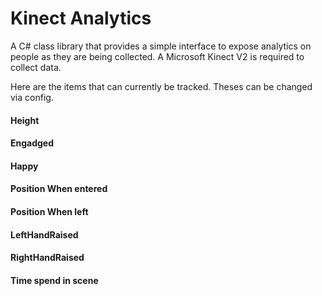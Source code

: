 # Kinect Analytics
A C# class library that provides a simple interface to expose analytics on people as they are being collected. A Microsoft Kinect V2 is required to collect data.

Here are the items that can currently be tracked. Theses can be changed via config.
#### Height
#### Engadged
#### Happy
#### Position When entered
#### Position When left
#### LeftHandRaised
#### RightHandRaised
#### Time spend in scene

